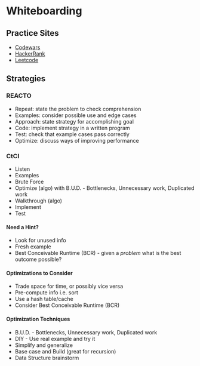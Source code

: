 # Whiteboarding

## Practice Sites

* [Codewars](https://www.codewars.com/)
* [HackerRank](https://www.hackerrank.com/)
* [Leetcode](https://leetcode.com/)

## Strategies

### REACTO

- Repeat: state the problem to check comprehension
- Examples: consider possible use and edge cases
- Approach: state strategy for accomplishing goal
- Code: implement strategy in a written program
- Test: check that example cases pass correctly
- Optimize: discuss ways of improving performance

### CtCI

- Listen
- Examples
- Brute Force
- Optimize (algo) with B.U.D. - Bottlenecks, Unnecessary work, Duplicated work
- Walkthrough (algo)
- Implement
- Test

#### Need a Hint?

- Look for unused info
- Fresh example
- Best Conceivable Runtime (BCR) - given a _problem_ what is the best outcome possible?

#### Optimizations to Consider

- Trade space for time, or possibly vice versa
- Pre-compute info i.e. sort
- Use a hash table/cache
- Consider Best Conceivable Runtime (BCR)

#### Optimization Techniques

- B.U.D. - Bottlenecks, Unnecessary work, Duplicated work
- DIY - Use real example and try it
- Simplify and generalize
- Base case and Build (great for recursion)
- Data Structure brainstorm
